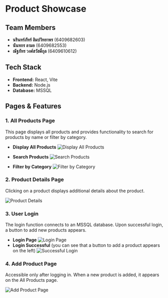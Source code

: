 # Product Showcase

## Team Members
- **นรินทร์ภัทร์ ลิมปวิทยาพร** (6409682603)
- **นันทกร ลามอ** (6409682553)
- **ณัฐภัทร วงศ์สวัสดิ์กุล** (6409610612)

## Tech Stack
- **Frontend:** React, Vite
- **Backend:** Node.js
- **Database:** MSSQL

## Pages & Features

### 1. All Products Page
This page displays all products and provides functionality to search for products by name or filter by category.

- **Display All Products**
  ![Display All Products](https://github.com/yakormud/ProductShowcase/assets/32937471/fdeac6d8-8f3f-4fc7-8d54-385b095afa72)

- **Search Products**
  ![Search Products](https://github.com/yakormud/ProductShowcase/assets/32937471/d5f2b6a0-ee9e-490c-901a-28d64c88a556)

- **Filter by Category**
  ![Filter by Category](https://github.com/yakormud/ProductShowcase/assets/32937471/9128d47f-55e7-44f1-a38c-3045e057ae3f)

### 2. Product Details Page
Clicking on a product displays additional details about the product.

![Product Details](https://github.com/yakormud/ProductShowcase/assets/32937471/4932fb6c-1cab-4cff-af09-065b9dd5f47b)

### 3. User Login
The login function connects to an MSSQL database. Upon successful login, a button to add new products appears.

- **Login Page**
  ![Login Page](https://github.com/yakormud/ProductShowcase/assets/32937471/194a61b6-be04-45ec-9d6b-dd1053aad275)
- **Login Successful** (you can see that a button to add a product appears on the left)
  ![Successful Login](https://github.com/yakormud/ProductShowcase/assets/32937471/605eed5c-398d-4600-99db-6edfad78a755)

### 4. Add Product Page
Accessible only after logging in. When a new product is added, it appears on the All Products page.

![Add Product Page](https://github.com/yakormud/ProductShowcase/assets/32937471/67a63bbc-7ed5-49c5-b709-a49b7740b82d)
